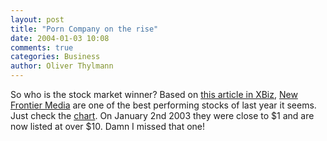 ```yaml
---
layout: post
title: "Porn Company on the rise"
date: 2004-01-03 10:08
comments: true
categories: Business
author: Oliver Thylmann
---
```



So who is the stock market winner? Based on [this article in XBiz](http://xbiz.com/articles/index.php?article_idp=979), [New Frontier Media](http://www.noof.com/) are one of the best performing stocks of last year it seems. Just check the [chart](http://quotes.fool.com/custom/fool/html-chart.asp?osymb=&amp;osymbols=noof&amp;symbols=noof&amp;currticker=NOOF&amp;time=5yr&amp;uf=0&amp;compidx=aaaaa%7E0&amp;ma=0&amp;symb=noof&amp;freq=1dy&amp;lf=1&amp;comp=&amp;type=128&amp;sid=7101). On January 2nd 2003 they were close to $1 and are now listed at over $10. Damn I missed that one!

